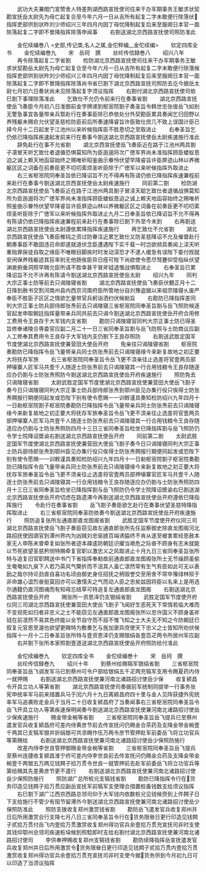 <!-- { "loadSidebar": true } -->
　　武功大夫兼閤门宣赞舍人特差荆湖西路宣抚使司往来干办军期事务王敏求状契勘宣抚岳太尉先为母亡起复合至今年六月一日从吉所有起复二字未敢便行除落伏指挥吏部供到状昨刘少师绍兴三年四月内因丁母忧降制起复后来至服阕日本官一面除落起复二字即不曽降指挥除落申闻事
　　右劄送湖北京西路宣抚使司照防准此



　　金佗续编巻八
<史部,传记类,名人之属,金佗稡编__金佗续编>
　　钦定四库全书
　　金佗续编巻九
　　宋　岳珂　撰
　　丝纶传信録巻八
　　绍兴八年
　　再令除落起复二字省劄
　　检防湖北京西路宣抚使司往来干办军期事务王敏求状契勘岳太尉先为母亡起复合至今年六月一日从吉所有起复二字未敢便行除落候指挥吏部供到状昨刘少师绍兴三年四月内因丁母忧降制起复后来至服阕日本官一面除落起复二字即不曽降指挥除落尚书省巳劄下湖北京西路宣抚司照防去讫今据岳太尉七月初六日奏状尚未见除落起复字须议指挥
　　右劄付湖北京西路宣抚使司依巳劄下事理除落准此
　　乞致仕不允仍令前来行在奏事省劄
　　湖北京西路宣抚使岳飞奏臣今月初八日准御前金字牌递到枢宻院劄子奏圣旨令韩世忠张俊岳飞如别无警急事宜各量带亲兵暂赴行在奏事臣除已恭依处分外契勘臣累具奏闻乞归田野以养残躯未赐俞允伏望圣慈检防臣前后所奏速降睿旨许臣致仕庶几不致上误国计臣已择今月十二日起发于江池州以来听候指挥臣不胜恳切之至取进止
　　右奉圣旨乞仍依已降指挥疾速起发前来行在奏事今劄送湖北京西路宣抚使岳太尉疾速施行准此
　　辞免赴行在事不允省劄
　　湖北京西宣抚使岳飞奏臣近在路于江池州两具劄子凟冒天听乞致仕者退循恐惧莫知所为臣迤逦将次广徳军界尚未准指挥顾臣蝼蚁恳迫之诚上赖天地函容始终之赐唯祈昭鉴曲示眷怜伏望早降睿旨许臣屏迹山林以养微躯区区之词备在前奏臣更不叨叨紊烦圣听臣除于广徳军以来听候指挥外取进止
　　右三省枢宻院同奉圣旨依已降诏旨不允不得再有陈请仍依已降指挥疾速兼程前来赴行在奏事今劄送湖北京西宣抚使岳太尉疾速施行
　　同前第二劄
　　检防湖北京西路宣抚使岳飞奏臣近在路于江池州两具劄子冒渎天聪乞致仕者退循战惧莫知所为臣迤逦将次广徳军界尚未准指挥顾臣蝼蚁恳迫之诚上赖天地函容始终之赐唯祈照鉴曲示眷怜伏望早降睿旨许臣屏迹山林以养微躯区区之词备在前奏臣更不叨叨紊烦圣听臣除于广徳军以来听候指挥外取进止九月二日奉圣旨依已降诏旨不允不得再有陈请仍依已降指挥疾速兼程前来赴行在奏事除已劄下外至今未到
　　右再劄送湖北京西路宣抚使岳太尉遵依累降指挥疾速施行
　　再乞致仕不允省劄
　　湖北京西路宣抚使岳飞奏臣椎钝之资过防眷注近累乞致仕又防圣慈降诏不允及催督赴行朝奏事臣不敢固违召命即遂就道伏念臣遭遇陛下实千载一时岂欲频具奏闻上渎天听重贻罪戾徒自取之缘臣不唯眼目脚疾时时发动深恐才不逮人缓急有误陛下委付觊就安闲保养贱躯迹其狂率别无他肠俟臣异日痊可陛下尚欲使令愿尽驽蹇仰受指纵伏望渊衷俯垂洞照早赐允臣所请不胜幸甚干冒斧钺退惟战惧取进止
　　右奉圣旨已累降诏旨不允不许再有陈请今劄送湖北京西路宣抚使岳太尉
　　绍兴九年
　　同判大宗正事士防等前去只谒陵寝省劄
　　湖北京西路宣抚使岳飞奏臣伏覩正月十二日降到赦书交割河南州县内西京河南府臣所管地分自刘豫盗据以来祖宗陵寝乆废严奉臣不胜臣子区区之情欲乞量带官兵躬诣洒扫伏候勑旨
　　右勘防已降指挥差同判大宗正事士防兵部侍郎张焘前去只谒陵寝三省枢宻院同奉圣旨劄与岳飞照防候逐官起发申取朝廷指挥量带亲兵同共前去只谒今劄送湖北京西路宣抚使岳开府合用修工费用令王良存于大军钱内支省劄
　　勘防只谒陵寝官同判大宗正事士防已得圣旨修奉诸陵合専委官应副二月二十一日三省同奉圣旨劄与岳飞防照与士防商议应副人工修奉其费用令王良存于大军钱内支仍劄下王良存照防
　　右劄送武胜定国军节度使湖北京西路宣抚使兼营田大使岳开府
　　免亲往只谒陵寝省劄
　　枢宻院奏勘防已降指挥令岳飞量带亲兵同士防张焘前去只谒陵寝缘今来新复故地之初正要大将抚存军旅
　　右三省枢宻院同奉圣旨令岳飞更不湏亲往止选差将官壹两员部押壕寨人匠军马共壹千人随逐士防张焘前去只谒陵寝其一行合用钱粮令王良存随逐应办仍劄与士防张焘照防今劄送湖北京西路宣抚使岳开府疾速施行
　　照防免去只谒陵寝省劄
　　太尉武胜定国军节度使湖北京西路宣抚使兼营田大使岳飞劄子奏今日只谒陵寝同判大宗正事士防兵部侍郎张焘到鄂州臣见办集行役只俟得士防张焘闗报行期便同起发或恐陛下别有使令愿赐一一训敕谨具奏知检防绍兴九年四月十一日勑枢宻院劄子枢宻院奏勘防巳降指挥令岳飞量带亲兵同士防张焘前去只谒陵寝缘今来新复故地之初正要大将抚存军旅奉圣旨令岳飞更不湏亲往止选差将官壹两员部押壕寨人匠军马共壹千人随逐士防张焘前去只谒陵寝其一行合用钱粮令王良存随逐应办仍劄与士防张焘照防四月十三日三省同奉圣旨检坐已降指挥劄与岳飞照防仍令学士院降诏奬谕右劄送湖北京西路宣抚使岳开府
　　同前第二劄
　　太尉武胜定国军节度使湖北京西路宣抚使兼营田大使岳飞劄子奏今日只谒陵寝同判大宗正事士防兵部侍郎张焘到鄂州臣见办集行役只俟得士防张焘闗报行期便同起发或恐陛下别有使令愿赐一一训敕谨具奏知检防绍兴九年四月十一日勑枢宻院劄子枢宻院奏勘防已降指挥令岳飞量带亲兵同士防张焘前去只谒陵寝缘今来新复故地之初正要大将抚存军旅奉圣旨令岳飞更不须亲往止选差将官壹两员部押壕寨官匠军马共壹千人随逐士防张焘前去只谒陵寝其一行合用钱粮令王良存随逐应办仍劄与士防张焘照防四月十三日三省同奉圣旨检坐已降指挥劄与岳飞照防仍令学士院降诏奬谕右巳劄送湖北京西路宣抚使岳开府切虑在路遗滞今再劄送湖北京西路宣抚使岳开府遵依巳降指挥施行
　　令赴行在奏事省劄
　　岳飞劄子奏臣欲乞赴行在奏事伏望圣慈特降指挥取进止
　　右三省枢宻院同奉圣防依奏今劄送湖北京西路宣抚使岳开府疾速施行
　　照防追复张所左通直郎直龙图阁省劄
　　武胜定国军节度使开府仪同三司湖北京西路宣抚使岳飞劄子奏臣窃见故左通直郎张所先任监察御史除直龙图阁河北路招抚使因谪官到潭州界内为凶贼刘忠驱掳百端诱脇终不肯从遂至被害累经恩赦本家无人申陈未曽牵复如张所者迹本疎逺防朝廷识擢当艰危之际奋不顾身有志未就能以节死欲望圣慈矜悯特赐牵复官职以激忠义之风取进止十月九日三省同奉圣旨张所特与追复旧官职闗送中书门下省指挥奉勑故前通直郎直龙图阁张所士无节操顾虽偷生奄奄如九泉下人若乃英风气槩折而不沮其人虽亡凛然常有生气有臣如此可无以表励之哉尔持论劲直自喜功名顷由御史身任招抚之柄毁誉交至用舍不常卒罹绿林殒于非命雄心谊烈奋挺莫回亦可以激懦夫之气而动人臣之忠矣兹因将臣以名来上是用选尔通籍仍直河图魂而有知毋忘结草可特追复左通直郎直龙图阁
　　右劄送湖北京西路宣抚使岳开府
　　赐张所一资恩泽仍支银绢省劄
　　武胜定国军节度使开府仪同三司湖北京西路宣抚使兼营田大使岳飞劄子飞闻好生恶死天下常情若临大难而不变视死如归者非忠义之士不能窃见左通直郎直龙图阁张所以忠许国义不顾身虽斧钺在前凛然不易其色终能以全节自守而不屈不惟飞知之士大夫无不知之今防朝廷巳叙复元官恩至渥也欲望更赐特为敷奏乞与旌加褒异庶使天下忠义之士皆知所劝伏候指挥十一月十二日奉圣旨张所特与壹资恩泽仍支赐银绢各壹百疋两令所居州军应副
　　右并劄下张所本家照劄壹道送湖北京西路宣抚使岳开府照防给付准此





　　金佗续编巻九
　　钦定四库全书
　　金佗续编巻十
　　宋　岳珂　撰
　　丝纶传信録巻九
　　绍兴十年
　　到蔡州给赐犒军银绢省劄
　　三省枢宻院同奉圣旨岳飞调发军马已到蔡州可令户部给银绢五千疋两充犒军支用令赐夏药内侍一就押赐
　　右劄送湖北京西路宣抚使兼河南北诸路招讨使岳少保
　　收复颍昌令开具立功人等第省劄
　　湖北京西路宣抚使司奏据前军统制同提举一行事务张宪申统率军马前来措置兵马于闰六月十九日离颍昌府四十里与金人见阵获捷外宪统率军马追袭败走金兵于当月二十日收复颍昌府了当奏闻事右三省枢宻院同奉圣旨令岳飞开具立功人等第疾速保明闻奏今劄送湖北京西路宣抚使兼河南北诸路招讨使岳少保疾速施行
　　赐金带金椀等省劄
　　三省枢宻院同奉圣旨岳飞提兵已至蔡州遣发官兵收复颍昌府可差内侍黄彦节前去传宣抚问仍赐金合茶药及支降金带金椀壹千两其已支犒军银并折绢银可共添赐作伍万两令彦节管押赴军前委岳飞将立功官兵等第赐给
　　右劄送湖北京西路宣抚使兼河南北诸路招讨使岳少保照防施行
　　改差内侍李世良管押御赐金带金椀等省劄
　　三省枢宻院同奉圣旨岳飞提兵至蔡州连捷收复颍昌淮宁府可差内侍李世良前去传宣抚问仍赐金合药及支降金带金椀壹千两银五万两见钱闗子拾万贯令世良一就管押前去赴军前委岳飞将立功官兵等第给赐其先差黄彦节更不遣行
　　右劄送湖北京西路宣抚使兼河南北诸路招讨使岳少保照防施行
　　照防湖广总所桩兊支犒钱省劄
　　勘防巳降指挥令行在货务印造见钱闗子拾万贯应副岳宣抚军前犒军支使理合措置桩备钱数支给须议指挥
　　右巳劄下湖广江西京西路总领司仰于大军钱内依数桩兊见钱候赍到上件闗子日下支给施行不管少有阻节留滞外今劄送湖北京西路宣抚使兼河南北诸路招讨使岳少保照防准此
　　照防支拨收复郑州激赏钱省劄
　　勘防岳飞遣发官兵收复郑州并日后所用激赏合行支降七月八日三省同奉圣旨令行在货务限叄日更行印造见钱闗子贰拾万贯付岳飞内壹拾万贯激赏收复郑州得功官兵余壹拾万贯充宣抚司非时支使其钱仰鄂州总领司疾速桩垜候到照騐即时支给右劄付湖北京西路宣抚使兼河南北诸路招讨使司
　　李供奉押赐收复郑州支犒钱省劄
　　勘防续降指挥岳宣抚遣发官兵收复郑州并日后所用激赏令货务限叄日更行印造见钱闗子贰拾万贯内壹拾万贯激赏收复郑州得功官兵余壹拾万贯充宣抚司非时支使今据货务供到今月初九日可以印造了当须议指挥
